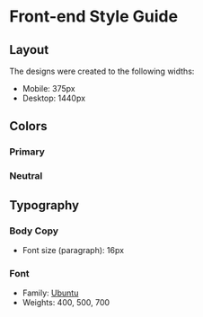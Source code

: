 # Front-end Style Guide

## Layout

The designs were created to the following widths:

- Mobile: 375px
- Desktop: 1440px

## Colors

### Primary

<!-- - Marine blue: hsl(213, 96%, 18%) -->
<!-- - Purplish blue: hsl(243, 100%, 62%)
- Pastel blue: hsl(228, 100%, 84%)
- Light blue: hsl(206, 94%, 87%)
- Strawberry red: hsl(354, 84%, 57%) -->

### Neutral

<!-- - Cool gray: hsl(231, 11%, 63%) -->
<!-- - Light gray: hsl(229, 24%, 87%) -->
<!-- - Magnolia: hsl(217, 100%, 97%) -->
<!-- - Alabaster: hsl(231, 100%, 99%) -->
<!-- - White: hsl(0, 0%, 100%) -->

## Typography

### Body Copy

- Font size (paragraph): 16px

### Font

- Family: [Ubuntu](https://fonts.google.com/specimen/Ubuntu)
- Weights: 400, 500, 700
